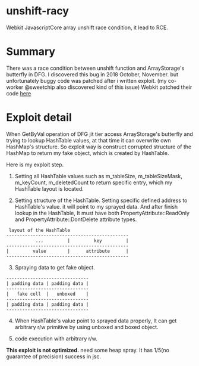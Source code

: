 # unshift-racy
Webkit JavascriptCore array unshift race condition, it lead to RCE.


# Summary
There was a race condition between unshift function and ArrayStorage's butterfly in DFG.
I discovered this bug in 2018 October, November. but unfortunately buggy code was patched after i written exploit. (my co-worker @sweetchip also discovered kind of this issue)
Webkit patched their code [here](https://github.com/WebKit/webkit/commit/c7f40e9c4f8cd7ce71389466560f010437b2097f)


# Exploit detail
When GetByVal operation of DFG jit tier access ArrayStorage's butterfly and trying to lookup HashTable values, at that time it can overwrite own HashMap's structure. 
So exploit way is construct corrupted structure of the HashMap to return my fake object, which is created by HashTable.

Here is my exploit step.

1. Setting all HashTable values such as m_tableSize, m_tableSizeMask, m_keyCount, m_deletedCount to return specific entry, which my HashTable layout is located.

2. Setting structure of the HashTable. Setting specific defined address to HashTable's value. it will point to my sprayed data. And after finish lookup in the HashTable, It must have both PropertyAttribute::ReadOnly and PropertyAttribute::DontDelete attribute types.


```
 layout of the HashTable
----------------------------------------------
           ...         |         key         |
----------------------------------------------
|         value        |      attribute      |
----------------------------------------------
```


3. Spraying data to get fake object.

```
-------------------------------
| padding data | padding data |
-------------------------------
|   fake cell  |   unboxed    |
-------------------------------
| padding data | padding data |
-------------------------------
```

4. When HashTable's value point to sprayed data properly, It can get arbitrary r/w primitive by using unboxed and boxed object.

5. code execution with arbitrary r/w.

**This exploit is not optimized.** need some heap spray. It has 1/5(no guarantee of precision) success in jsc.
